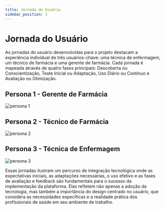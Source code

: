 ```yaml
---
title: Jornada do Usuário
sidebar_position: 1
---
```


# Jornada do Usuário

As jornadas do usuário desenvolvidas para o projeto destacam a experiência individual de três usuários-chave: uma técnica de enfermagem, um técnico de farmácia e uma gerente de farmácia. Cada jornada é mapeada através de quatro fases principais: Descoberta ou Conscientização, Teste Inicial ou Adaptação, Uso Diário ou Contínuo e Avaliação ou Otimização. 

## Persona 1 - Gerente de Farmácia
![persona 1](../../../static/img/Jornada%20do%20Usuário%2023.jpg)

## Persona 2 - Técnico de Farmácia

![persona 2](../../../static/img/Jornada%20do%20Usuário%2022.jpg)

## Persona 3 - Técnica de Enfermagem

![persona 3](../../../static/img/Jornada%20do%20Usuário%2021.jpg)

Essas jornadas ilustram um percurso de integração tecnológica onde as expectativas iniciais, as adaptações necessárias, o uso efetivo e as fases de avaliação e feedback são fundamentais para o sucesso da implementação da plataforma. Elas refletem não apenas a adoção da tecnologia, mas também a importância do design centrado no usuário, que considera as necessidades específicas e a realidade prática dos profissionais de saúde em seu ambiente de trabalho.

